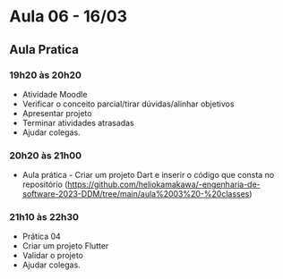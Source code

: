 # Aula 06 - 16/03

## Aula Pratica

### 19h20 às 20h20
*  Atividade Moodle
*  Verificar o conceito parcial/tirar dúvidas/alinhar objetivos
*  Apresentar projeto
*  Terminar atividades atrasadas
*  Ajudar colegas.
### 20h20 às 21h00
*  Aula prática - Criar um projeto Dart e inserir o código que consta no repositório (https://github.com/heliokamakawa/-engenharia-de-software-2023-DDM/tree/main/aula%2003%20-%20classes)
### 21h10 às 22h30
*  Prática 04
*  Criar um projeto Flutter
*  Validar o projeto
*  Ajudar colegas.
